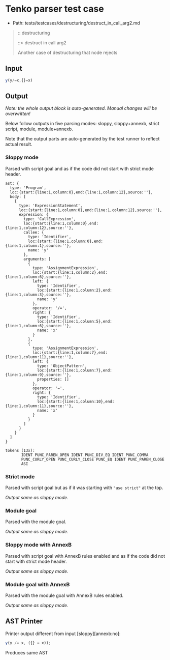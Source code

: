 # Tenko parser test case

- Path: tests/testcases/destructuring/destruct_in_call_arg2.md

> :: destructuring
>
> ::> destruct in call arg2
>
> Another case of destructuring that node rejects

## Input

`````js
y(y/=x,{}=x)
`````

## Output

_Note: the whole output block is auto-generated. Manual changes will be overwritten!_

Below follow outputs in five parsing modes: sloppy, sloppy+annexb, strict script, module, module+annexb.

Note that the output parts are auto-generated by the test runner to reflect actual result.

### Sloppy mode

Parsed with script goal and as if the code did not start with strict mode header.

`````
ast: {
  type: 'Program',
  loc:{start:{line:1,column:0},end:{line:1,column:12},source:''},
  body: [
    {
      type: 'ExpressionStatement',
      loc:{start:{line:1,column:0},end:{line:1,column:12},source:''},
      expression: {
        type: 'CallExpression',
        loc:{start:{line:1,column:0},end:{line:1,column:12},source:''},
        callee: {
          type: 'Identifier',
          loc:{start:{line:1,column:0},end:{line:1,column:1},source:''},
          name: 'y'
        },
        arguments: [
          {
            type: 'AssignmentExpression',
            loc:{start:{line:1,column:2},end:{line:1,column:6},source:''},
            left: {
              type: 'Identifier',
              loc:{start:{line:1,column:2},end:{line:1,column:3},source:''},
              name: 'y'
            },
            operator: '/=',
            right: {
              type: 'Identifier',
              loc:{start:{line:1,column:5},end:{line:1,column:6},source:''},
              name: 'x'
            }
          },
          {
            type: 'AssignmentExpression',
            loc:{start:{line:1,column:7},end:{line:1,column:11},source:''},
            left: {
              type: 'ObjectPattern',
              loc:{start:{line:1,column:7},end:{line:1,column:9},source:''},
              properties: []
            },
            operator: '=',
            right: {
              type: 'Identifier',
              loc:{start:{line:1,column:10},end:{line:1,column:11},source:''},
              name: 'x'
            }
          }
        ]
      }
    }
  ]
}

tokens (13x):
       IDENT PUNC_PAREN_OPEN IDENT PUNC_DIV_EQ IDENT PUNC_COMMA
       PUNC_CURLY_OPEN PUNC_CURLY_CLOSE PUNC_EQ IDENT PUNC_PAREN_CLOSE
       ASI
`````

### Strict mode

Parsed with script goal but as if it was starting with `"use strict"` at the top.

_Output same as sloppy mode._

### Module goal

Parsed with the module goal.

_Output same as sloppy mode._

### Sloppy mode with AnnexB

Parsed with script goal with AnnexB rules enabled and as if the code did not start with strict mode header.

_Output same as sloppy mode._

### Module goal with AnnexB

Parsed with the module goal with AnnexB rules enabled.

_Output same as sloppy mode._

## AST Printer

Printer output different from input [sloppy][annexb:no]:

````js
y(y /= x, ({} = x));
````

Produces same AST
